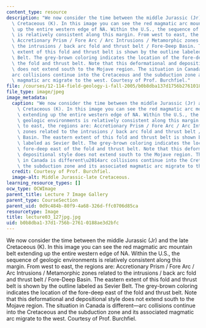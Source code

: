 ```yaml
---
content_type: resource
description: "We now consider the time between the middle Jurassic (Jr) and the late\
  \ Cretaceous (K). In this image you can see the red magmatic arc mountain belt extending\
  \ up the entire western edge of NA. Within the U.S., the sequence of geologic environments\
  \ is relatively consistent along this margin. From west to east, the regions are:\
  \ Accretionary Prism / Fore Arc / Arc Intrusions / Metamorphic zones related to\
  \ the intrusions / back arc fold and thrust belt / Fore-Deep Basin. The eastern\
  \ extent of this fold and thrust belt is shown by the outline labeled as Sevier\
  \ Belt. The grey-brown coloring indicates the location of the fore-deep east of\
  \ the fold and thrust belt. Note that this deformational and depositional style\
  \ does not extend south to the Mojave region. The situation in Canada is different\u2014\
  arc collisions continue into the Cretaceous and the subduction zone and its associated\
  \ magmatic arc migrate to the west. Courtesy of Prof. Burchfiel."
file: /courses/12-114-field-geology-i-fall-2005/b0b8dba137d1756b27610188ae3d2bfc_lecture03_127jpg.jpg
file_type: image/jpeg
image_metadata:
  caption: "We now consider the time between the middle Jurassic (Jr) and the late\
    \ Cretaceous (K). In this image you can see the red magmatic arc mountain belt\
    \ extending up the entire western edge of NA. Within the U.S., the sequence of\
    \ geologic environments is relatively consistent along this margin. From west\
    \ to east, the regions are: Accretionary Prism / Fore Arc / Arc Intrusions / Metamorphic\
    \ zones related to the intrusions / back arc fold and thrust belt / Fore-Deep\
    \ Basin. The eastern extent of this fold and thrust belt is shown by the outline\
    \ labeled as Sevier Belt. The grey-brown coloring indicates the location of the\
    \ fore-deep east of the fold and thrust belt. Note that this deformational and\
    \ depositional style does not extend south to the Mojave region. The situation\
    \ in Canada is different\u2014arc collisions continue into the Cretaceous and\
    \ the subduction zone and its associated magmatic arc migrate to the west."
  credit: Courtesy of Prof. Burchfiel.
  image-alt: Middle Jurassic-late Cretaceous.
learning_resource_types: []
ocw_type: OCWImage
parent_title: Lecture 7 Image Gallery
parent_type: CourseSection
parent_uid: 0d9c484b-80f9-4a68-326d-ffc0706d85ca
resourcetype: Image
title: lecture03_127jpg.jpg
uid: b0b8dba1-37d1-756b-2761-0188ae3d2bfc
---
```

We now consider the time between the middle Jurassic (Jr) and the late Cretaceous (K). In this image you can see the red magmatic arc mountain belt extending up the entire western edge of NA. Within the U.S., the sequence of geologic environments is relatively consistent along this margin. From west to east, the regions are: Accretionary Prism / Fore Arc / Arc Intrusions / Metamorphic zones related to the intrusions / back arc fold and thrust belt / Fore-Deep Basin. The eastern extent of this fold and thrust belt is shown by the outline labeled as Sevier Belt. The grey-brown coloring indicates the location of the fore-deep east of the fold and thrust belt. Note that this deformational and depositional style does not extend south to the Mojave region. The situation in Canada is different—arc collisions continue into the Cretaceous and the subduction zone and its associated magmatic arc migrate to the west. Courtesy of Prof. Burchfiel.

